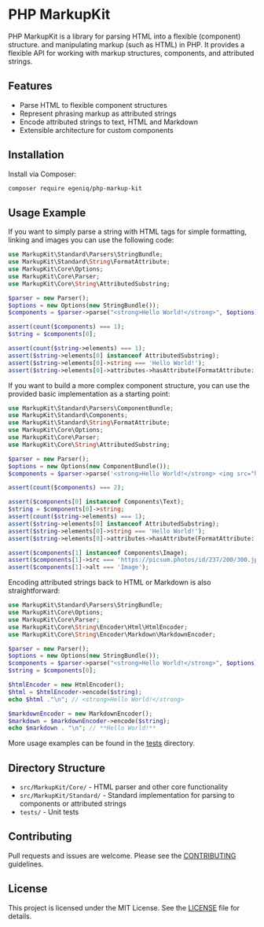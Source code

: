 # PHP MarkupKit

PHP MarkupKit is a library for parsing HTML into a flexible (component) structure.
and manipulating markup (such as HTML) in PHP. It provides a flexible API for working with markup structures, components, and attributed strings.

## Features
- Parse HTML to flexible component structures
- Represent phrasing markup as attributed strings
- Encode attributed strings to text, HTML and Markdown
- Extensible architecture for custom components

## Installation

Install via Composer:

```bash
composer require egeniq/php-markup-kit
```

## Usage Example

If you want to simply parse a string with HTML tags for simple formatting, linking and images you
can use the following code:

```php
use MarkupKit\Standard\Parsers\StringBundle;
use MarkupKit\Standard\String\FormatAttribute;
use MarkupKit\Core\Options;
use MarkupKit\Core\Parser;
use MarkupKit\Core\String\AttributedSubstring;

$parser = new Parser();
$options = new Options(new StringBundle());
$components = $parser->parse("<strong>Hello World!</strong>", $options);

assert(count($components) === 1);
$string = $components[0];

assert(count($string->elements) === 1);
assert($string->elements[0] instanceof AttributedSubstring);
assert($string->elements[0]->string === 'Hello World!');
assert($string->elements[0]->attributes->hasAttribute(FormatAttribute::Bold));
```

If you want to build a more complex component structure, you can use the provided basic
implementation as a starting point:

```php
use MarkupKit\Standard\Parsers\ComponentBundle;
use MarkupKit\Standard\Components;
use MarkupKit\Standard\String\FormatAttribute;
use MarkupKit\Core\Options;
use MarkupKit\Core\Parser;
use MarkupKit\Core\String\AttributedSubstring;

$parser = new Parser();
$options = new Options(new ComponentBundle());
$components = $parser->parse('<strong>Hello World!</strong> <img src="https://picsum.photos/id/237/200/300.jpg" alt="Image">', $options);

assert(count($components) === 2);

assert($components[0] instanceof Components\Text);
$string = $components[0]->string;
assert(count($string->elements) === 1);
assert($string->elements[0] instanceof AttributedSubstring);
assert($string->elements[0]->string === 'Hello World!');
assert($string->elements[0]->attributes->hasAttribute(FormatAttribute::Bold));

assert($components[1] instanceof Components\Image);
assert($components[1]->src === 'https://picsum.photos/id/237/200/300.jpg');
assert($components[1]->alt === 'Image');
```

Encoding attributed strings back to HTML or Markdown is also straightforward:

```php
use MarkupKit\Standard\Parsers\StringBundle;
use MarkupKit\Core\Options;
use MarkupKit\Core\Parser;
use MarkupKit\Core\String\Encoder\Html\HtmlEncoder;
use MarkupKit\Core\String\Encoder\Markdown\MarkdownEncoder;

$parser = new Parser();
$options = new Options(new StringBundle());
$components = $parser->parse("<strong>Hello World!</strong>", $options);
$string = $components[0];

$htmlEncoder = new HtmlEncoder();
$html = $htmlEncoder->encode($string);
echo $html ."\n"; // <strong>Hello World!</strong>

$markdownEncoder = new MarkdownEncoder();
$markdown = $markdownEncoder->encode($string);
echo $markdown . "\n"; // **Hello World!**
```

More usage examples can be found in the [tests](tests/) directory.

## Directory Structure
- `src/MarkupKit/Core/` - HTML parser and other core functionality
- `src/MarkupKit/Standard/` - Standard implementation for parsing to components or attributed strings
- `tests/` - Unit tests

## Contributing
Pull requests and issues are welcome. Please see the [CONTRIBUTING](CONTRIBUTING.md) guidelines.

## License
This project is licensed under the MIT License. See the [LICENSE](LICENSE) file for details.
